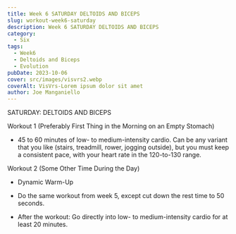 ```yaml
---
title: Week 6 SATURDAY DELTOIDS AND BICEPS
slug: workout-week6-saturday
description: Week 6 SATURDAY DELTOIDS AND BICEPS
category:
  - Six
tags:
  - Week6
  - Deltoids and Biceps
  - Evolution   
pubDate: 2023-10-06
cover: src/images/visvrs2.webp
coverAlt: VisVrs-Lorem ipsum dolor sit amet 
author: Joe Manganiello
---  
```


SATURDAY: DELTOIDS AND BICEPS

Workout 1 (Preferably First Thing in the Morning on an Empty Stomach)  

- 45 to 60 minutes of low- to medium-intensity cardio. Can be any variant that you like (stairs, treadmill, rower, jogging outside), but you must keep a consistent pace, with your heart rate in the 120-to-130 range.

Workout 2 (Some Other Time During the Day)

- Dynamic Warm-Up

- Do the same workout from week 5, except cut down the rest time to 50 seconds.
  
- After the workout: Go directly into low- to medium-intensity cardio for at least 20 minutes.